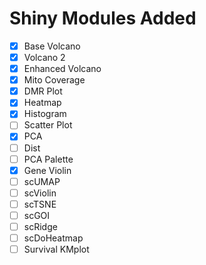 

# Shiny Modules Added

- [X] Base Volcano
- [X] Volcano 2
- [X] Enhanced Volcano
- [X] Mito Coverage
- [X] DMR Plot
- [X] Heatmap
- [X] Histogram
- [ ] Scatter Plot
- [X] PCA
- [ ] Dist
- [ ] PCA Palette
- [X] Gene Violin
- [ ] scUMAP
- [ ] scViolin
- [ ] scTSNE
- [ ] scGOI
- [ ] scRidge
- [ ] scDoHeatmap
- [ ] Survival KMplot
